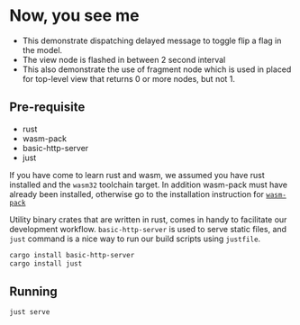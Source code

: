 # Now, you see me

- This demonstrate dispatching delayed message to toggle flip a flag in the model.
- The view node is flashed in between 2 second interval
- This also demonstrate the use of fragment node which is used in placed for top-level view that returns 0 or more nodes, but not 1.

## Pre-requisite
- rust
- wasm-pack
- basic-http-server
- just

If you have come to learn rust and wasm, we assumed you have rust installed and the `wasm32` toolchain target.
In addition wasm-pack must have already been installed, otherwise go to the installation instruction for [`wasm-pack`](https://rustwasm.github.io/wasm-pack/installer/)

Utility binary crates that are written in rust, comes in handy to facilitate our development workflow.
`basic-http-server` is used to serve static files, and `just` command is a nice way to run our build scripts using `justfile`.

```sh
cargo install basic-http-server
cargo install just
```

## Running

```sh
just serve
```
